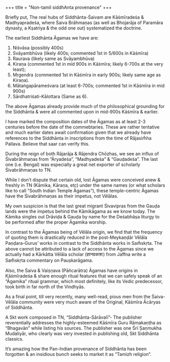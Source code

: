 +++
title = "Non-tamil siddhAnta provenance"
+++

Briefly put, The real hubs of Siddhānta-Śaivam are Kāśmīradeśa & Madhyapradeśa, where Śaiva Brāhmaṇas (as well as Bhojarāja of Paramāra dynasty, a Kṣatriya & the odd one out) systematized the doctrine. 

The earliest Siddhānta Āgamas we have are:

1. Niśvāsa (possibly 400s)
2. Svāyambhūva (likely 400s; commented 1st in 5/600s in Kāśmīra)
3. Raurava (likely same as Svāyambhūva)
4. Kiraṇa (commented 1st in mid 900s in Kāśmīra; likely 6-700s at the very least);
5. Mṛgendra (commented 1st in Kāśmīra in early 900s; likely same age as Kiraṇa).
6. Mātaṅgapārameśvara (at least 6-700s; commented 1st in Kāśmīra in mid 900s)
7. Sārdhatriśati-Kālottara (Same as 6).

The above Āgamas already provide much of the philosophical grounding for the Siddhānta & were all commented upon in mid-900s Kāśmīra & earlier.

I have marked the composition dates of the Āgamas as at least 2-3 centuries before the date of the commebtaries. These are rather tentative and much earlier dates await confirmation given that we already have references to the Siddhānta in inscriptions from the time of Rājasim̐ha Pallava. Believe that saar can verify this.

During the reign of both Rājarāja & Rājendra Chōzhas, we see an influx of Śivabrāhmaṇas from “Āryadeśa”, “Madhyadeśa” & “Gauḍadeśa”. The last one (i.e. Bengal) was especially a great net exporter of scholarly Śivabrāhmaṇas to TN.

While I don’t dispute that certain old, lost Āgamas were conceived anew & freshly in TN (Kāmika, Kāraṇa, etc) under the same names (or what scholars like to call “South Indian Temple Āgamas”), these temple-centric Āgamas have the Śivabrāhmaṇas as their impetus, not Vēlālas.

My own suspicion is that the last great migrant Śivavipras from the Gauḍa lands were the impetus behind the Kāmikāgama as we know today. The Kāmika singles out Drāviḍa & Gauḍa by name for the Deśabhāṣa liturgy to be performed after the proper Āgamika worship.

In contrast to the Āgamas being of Vēlāla origin, we find that the frequency of quoting them is drastically reduced in the post-Meykaṇḍār Vēlāla Paṇḍara-Gurus’ works in contrast to the Siddhānta works in Sam̐skṛta. The above cannot be attributed to a lack of access to the Āgamas since we actually had a Kārkātta Vēlāla scholar (ज्ञानप्रकाशः) from Jaffna write a Sam̐skṛta commentary on Pauṣkarāgama.

Also, the Śaiva & Vaiṣṇava (Pāñcarātra) Āgamas have origins in Kāśmīradeśa & share enough ritual features that we can safely speak of an “Āgamika” ritual grammar, which most definitely, like its Vedic predecessor, took birth in far north of the Vindhyās.

As a final point, till very recently, many well-read, pious men from the Śaiva-Vēlāla community were very much aware of the Original, Kāśmīra Ācāryas of Siddhānta. 

A Skt work composed in TN, “Siddhānta-Sārāvalī”- The publisher reverentially addresses the highly-esteemed Kāśmīra Guru Rāmakaṇṭha as “Bhagavān” while listing his sources. The publisher was one Śrī Ṣaṇmukha Mudaliyār, who clearly was very invested in publishing old, Skt Siddhānta classics.

It’s amazing how the Pan-Indian provenance of Siddhānta has been forgotten & an insidious bunch seeks to market it as “Tamizh religion”.